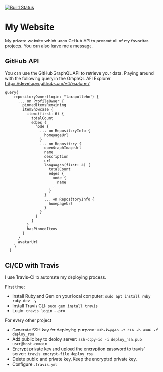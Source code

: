 [![Build Status](https://travis-ci.com/larapollehn/my-website.svg?branch=master)](https://travis-ci.com/larapollehn/my-website)
# My Website

My private website which uses GitHub API to present all of my favorites projects. You can also leave me a message. 

## GitHub API

You can use the GitHub GraphQL API to retrieve your data. Playing around with the following query in the GraphQL API Explorer https://developer.github.com/v4/explorer/

```
query{
    repositoryOwner(login: "larapollehn") {
      ... on ProfileOwner {
        pinnedItemsRemaining
        itemShowcase {
          items(first: 6) {
            totalCount
            edges {
              node {
                ... on RepositoryInfo {
                  homepageUrl
                }
                ... on Repository {
                  openGraphImageUrl 
                  name
                  description
                  url
                  languages(first: 3) {
                    totalCount
                    edges {
                      node {
                        name
                      }
                    }
                  }
                  ... on RepositoryInfo {
                    homepageUrl
                  }
                }
              }
            }
          }
          hasPinnedItems
        }
      }
      avatarUrl
    }
  }
```

## CI/CD with Travis

I use Travis-CI to automate my deploying process. 

First time:
- Install Ruby and Gem on your local computer: `sudo apt install ruby ruby-dev -y`
- Install Travis CLI: `sudo gem install travis`
- Login: `travis login --pro`

For every other project
- Generate SSH key for deploying purpose: `ssh-keygen -t rsa -b 4096 -f deploy_rsa`
- Add public key to deploy server: `ssh-copy-id -i deploy_rsa.pub user@host.domain`
- Encrypt private key and upload the encryption password to travis' server: `travis encrypt-file deploy_rsa`
- Delete public and private key. Keep the encrypted private key.
- Configure `.travis.yml`
